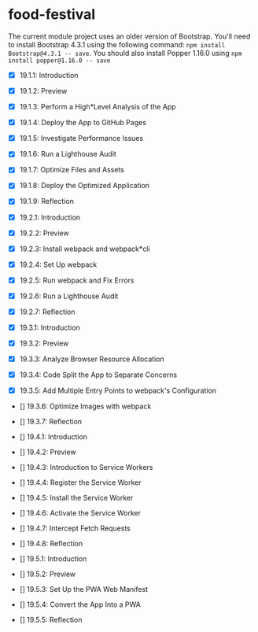 # food-festival

The current module project uses an older version of Bootstrap. You'll need to install Bootstrap 4.3.1 using the following command: `npm install Bootstrap@4.3.1 -- save`. You should also install Popper 1.16.0 using `npm install popper@1.16.0 -- save`

* [x] 19.1.1: Introduction
* [x] 19.1.2: Preview
* [x] 19.1.3: Perform a High*Level Analysis of the App
* [x] 19.1.4: Deploy the App to GitHub Pages
* [x] 19.1.5: Investigate Performance Issues
* [x] 19.1.6: Run a Lighthouse Audit
* [x] 19.1.7: Optimize Files and Assets
* [x] 19.1.8: Deploy the Optimized Application
* [x] 19.1.9: Reflection

* [x] 19.2.1: Introduction
* [x] 19.2.2: Preview
* [x] 19.2.3: Install webpack and webpack*cli
* [x] 19.2.4: Set Up webpack
* [x] 19.2.5: Run webpack and Fix Errors
* [x] 19.2.6: Run a Lighthouse Audit
* [x] 19.2.7: Reflection

* [x] 19.3.1: Introduction
* [x] 19.3.2: Preview
* [x] 19.3.3: Analyze Browser Resource Allocation
* [x] 19.3.4: Code Split the App to Separate Concerns
* [x] 19.3.5: Add Multiple Entry Points to webpack's Configuration
* [] 19.3.6: Optimize Images with webpack
* [] 19.3.7: Reflection 

* [] 19.4.1: Introduction
* [] 19.4.2: Preview
* [] 19.4.3: Introduction to Service Workers
* [] 19.4.4: Register the Service Worker
* [] 19.4.5: Install the Service Worker
* [] 19.4.6: Activate the Service Worker
* [] 19.4.7: Intercept Fetch Requests
* [] 19.4.8: Reflection

* [] 19.5.1: Introduction
* [] 19.5.2: Preview
* [] 19.5.3: Set Up the PWA Web Manifest
* [] 19.5.4: Convert the App Into a PWA
* [] 19.5.5: Reflection